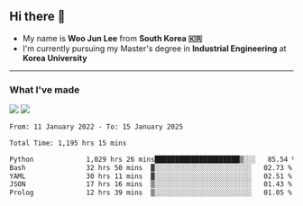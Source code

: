 ## Hi there 👋

- My name is **Woo Jun Lee** from **South Korea 🇰🇷**
- I'm currently pursuing my Master's degree in **Industrial Engineering** at **Korea University**

---

### What I've made

<a href="https://share.streamlit.io/tomtom1103/kuiai_hackathon_2022/main/JL_app.py"><img src="https://img.shields.io/badge/Journey Lee-161B22?style=for-the-badge&logo=streamlit&logoColor=FF4B4B"/></a> <a href="https://jeon-100.github.io/Dangzang/"><img src="https://img.shields.io/badge/당신을 위한 장학금, 당장!-161B22?style=for-the-badge&logo=react&logoColor=#61DAFB"/></a>

<!--START_SECTION:waka-->

```txt
From: 11 January 2022 - To: 15 January 2025

Total Time: 1,195 hrs 15 mins

Python             1,029 hrs 26 mins█████████████████████▒░░░   85.54 %
Bash               32 hrs 50 mins  ▓░░░░░░░░░░░░░░░░░░░░░░░░   02.73 %
YAML               30 hrs 11 mins  ▓░░░░░░░░░░░░░░░░░░░░░░░░   02.51 %
JSON               17 hrs 16 mins  ▒░░░░░░░░░░░░░░░░░░░░░░░░   01.43 %
Prolog             12 hrs 39 mins  ▒░░░░░░░░░░░░░░░░░░░░░░░░   01.05 %
```

<!--END_SECTION:waka-->
